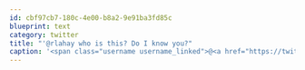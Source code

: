 ```yaml
---
id: cbf97cb7-180c-4e00-b8a2-9e91ba3fd85c
blueprint: text
category: twitter
title: "'@rlahay who is this? Do I know you?"
caption: '<span class="username username_linked">@<a href="https://twitter.com/rlahay" title="Ryan Lahay">rlahay</a></span> who is this? Do I know you?'
---
```


